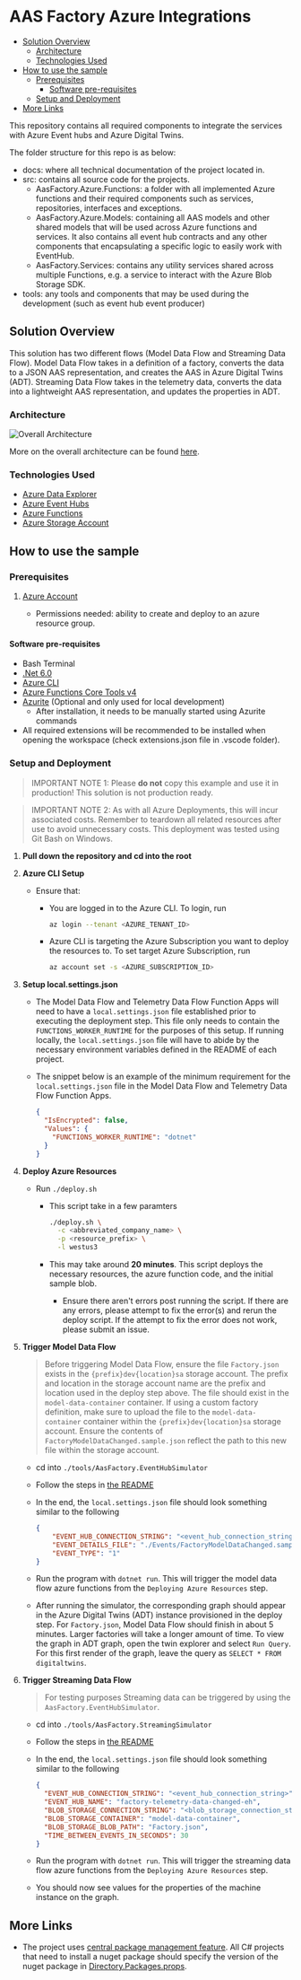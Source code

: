 # AAS Factory Azure Integrations <!-- omit in toc -->

- [Solution Overview](#solution-overview)
  - [Architecture](#architecture)
  - [Technologies Used](#technologies-used)
- [How to use the sample](#how-to-use-the-sample)
  - [Prerequisites](#prerequisites)
    - [Software pre-requisites](#software-pre-requisites)
  - [Setup and Deployment](#setup-and-deployment)
- [More Links](#more-links)

This repository contains all required components to integrate the services with Azure Event hubs and Azure Digital Twins.

The folder structure for this repo is as below:

- docs: where all technical documentation of the project located in.
- src: contains all source code for the projects.
  - AasFactory.Azure.Functions:
  a folder with all implemented Azure functions and their required components such as services, repositories, interfaces and exceptions.
  - AasFactory.Azure.Models:
  containing all AAS models and other shared models that will be used across Azure functions and services.
  It also contains all event hub contracts and any other components that encapsulating a specific logic to easily work with EventHub.
  - AasFactory.Services: contains any utility services shared across multiple Functions, e.g. a service to interact with the Azure Blob Storage SDK.
- tools:
any tools and components that may be used during the development (such as event hub event producer)

## Solution Overview

This solution has two different flows (Model Data Flow and Streaming Data Flow). Model Data Flow takes in a definition of a factory, converts the data to a JSON AAS representation, and creates the AAS in Azure Digital Twins (ADT).
Streaming Data Flow takes in the telemetry data, converts the data into a lightweight AAS representation, and updates the properties in ADT.

### Architecture

![Overall Architecture](./docs/assets/Swimlane%20-%20overall%20process.png)

More on the overall architecture can be found [here](./docs/architecture.md).

### Technologies Used

- [Azure Data Explorer](https://azure.microsoft.com/en-au/products/data-explorer/)
- [Azure Event Hubs](https://azure.microsoft.com/en-au/products/event-hubs/)
- [Azure Functions](https://azure.microsoft.com/en-au/products/functions/)
- [Azure Storage Account](https://azure.microsoft.com/en-au/products/storage/data-lake-storage/)

## How to use the sample

### Prerequisites

1. [Azure Account](https://azure.microsoft.com/en-us/free/)

     - Permissions needed: ability to create and deploy to an azure resource group.

#### Software pre-requisites

- Bash Terminal
- [.Net 6.0](https://dotnet.microsoft.com/en-us/download)
- [Azure CLI](https://learn.microsoft.com/en-us/cli/azure/install-azure-cli)
- [Azure Functions Core Tools v4](https://docs.microsoft.com/en-us/azure/azure-functions/functions-run-local?tabs=v4%2Cwindows%2Ccsharp%2Cportal%2Cbash)
- [Azurite](https://learn.microsoft.com/en-us/azure/storage/common/storage-use-azurite?tabs=visual-studio) (Optional and only used for local development)
  - After installation, it needs to be manually started using Azurite commands
- All required extensions will be recommended to be installed when opening the workspace (check extensions.json file in .vscode folder).

### Setup and Deployment

> IMPORTANT NOTE 1: Please **do not** copy this example and use it in production! This solution is not production ready.

> IMPORTANT NOTE 2: As with all Azure Deployments, this will incur associated costs. Remember to teardown all related resources after use to avoid unnecessary costs.
> This deployment was tested using Git Bash on Windows.

1. **Pull down the repository and cd into the root**

1. **Azure CLI Setup**

   - Ensure that:
     - You are logged in to the Azure CLI. To login, run

         ```bash
         az login --tenant <AZURE_TENANT_ID>
         ```

     - Azure CLI is targeting the Azure Subscription you want to deploy the resources to. To set target Azure Subscription, run

         ```bash
         az account set -s <AZURE_SUBSCRIPTION_ID>
         ```

1. **Setup local.settings.json**

   - The Model Data Flow and Telemetry Data Flow Function Apps will need to have a `local.settings.json` file established prior to executing the deployment step.
      This file only needs to contain the `FUNCTIONS_WORKER_RUNTIME` for the purposes of this setup.
      If running locally, the `local.settings.json` file will have to abide by the necessary environment variables defined in the README of each project.

   - The snippet below is an example of the minimum requirement for the `local.settings.json` file in the Model Data Flow and Telemetry Data Flow Function Apps.

      ```json
      {
        "IsEncrypted": false,
        "Values": {
          "FUNCTIONS_WORKER_RUNTIME": "dotnet"
        }
      }
      ```

1. **Deploy Azure Resources**

   - Run `./deploy.sh`

     - This script take in a few paramters

         ```bash
         ./deploy.sh \
           -c <abbreviated_company_name> \
           -p <resource_prefix> \
           -l westus3
         ```

     - This may take around **20 minutes**. This script deploys the necessary resources, the azure function code, and the initial sample blob.
       - Ensure there aren't errors post running the script.
          If there are any errors, please attempt to fix the error(s) and rerun the deploy script.
          If the attempt to fix the error does not work, please submit an issue.

1. **Trigger Model Data Flow**

   > Before triggering Model Data Flow, ensure the file `Factory.json` exists in the `{prefix}dev{location}sa` storage account.
   > The prefix and location in the storage account name are the prefix and location used in the deploy step above.
   > The file should exist in the `model-data-container` container.
   > If using a custom factory definition, make sure to upload the file to the `model-data-container` container within the `{prefix}dev{location}sa` storage account.
   > Ensure the contents of `FactoryModelDataChanged.sample.json` reflect the path to this new file within the storage account.

   - cd into `./tools/AasFactory.EventHubSimulator`
   - Follow the steps in [the README](./tools/AasFactory.EventHubSimulator/README.md)
   - In the end, the `local.settings.json` file should look something similar to the following

      ```json
      {
          "EVENT_HUB_CONNECTION_STRING": "<event_hub_connection_string>",
          "EVENT_DETAILS_FILE": "./Events/FactoryModelDataChanged.sample.json",
          "EVENT_TYPE": "1"
      }
      ```

   - Run the program with `dotnet run`. This will trigger the model data flow azure functions from the `Deploying Azure Resources` step.
   - After running the simulator, the corresponding graph should appear in the Azure Digital Twins (ADT) instance provisioned in the deploy step.
      For `Factory.json`, Model Data Flow should finish in about 5 minutes.
      Larger factories will take a longer amount of time.
      To view the graph in ADT graph, open the twin explorer and select `Run Query`.
      For this first render of the graph, leave the query as `SELECT * FROM digitaltwins`.

1. **Trigger Streaming Data Flow**

    > For testing purposes Streaming data can be triggered by using the `AasFactory.EventHubSimulator`.

     - cd into `./tools/AasFactory.StreamingSimulator`
     - Follow the steps in [the README](./tools/AasFactory.StreamingSimulator/README.md)
     - In the end, the `local.settings.json` file should look something similar to the following

       ```json
       {
         "EVENT_HUB_CONNECTION_STRING": "<event_hub_connection_string>",
         "EVENT_HUB_NAME": "factory-telemetry-data-changed-eh",
         "BLOB_STORAGE_CONNECTION_STRING": "<blob_storage_connection_string>",
         "BLOB_STORAGE_CONTAINER": "model-data-container",
         "BLOB_STORAGE_BLOB_PATH": "Factory.json",
         "TIME_BETWEEN_EVENTS_IN_SECONDS": 30
       }
       ```

     - Run the program with `dotnet run`. This will trigger the streaming data flow azure functions from the `Deploying Azure Resources` step.
     - You should now see values for the properties of the machine instance on the graph.

## More Links

- The project uses [central package management feature](https://learn.microsoft.com/en-us/nuget/consume-packages/central-package-management).
All C# projects that need to install a nuget package should specify the version of the nuget package in [Directory.Packages.props](./Directory.Packages.props).
